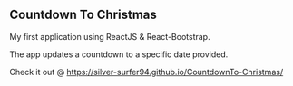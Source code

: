 ## Countdown To Christmas

My first application using ReactJS & React-Bootstrap.

The app updates a countdown to a specific date provided. 

Check it out @ https://silver-surfer94.github.io/CountdownTo-Christmas/
